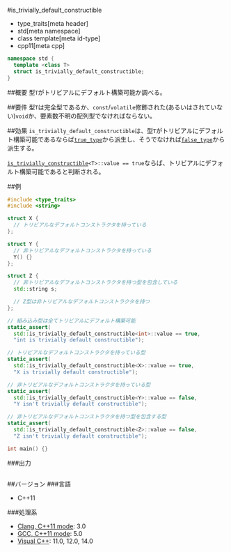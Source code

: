 #is_trivially_default_constructible
* type_traits[meta header]
* std[meta namespace]
* class template[meta id-type]
* cpp11[meta cpp]

```cpp
namespace std {
  template <class T>
  struct is_trivially_default_constructible;
}
```

##概要
型`T`がトリビアルにデフォルト構築可能か調べる。


##要件
型`T`は完全型であるか、`const`/`volatile`修飾された(あるいはされていない)`void`か、要素数不明の配列型でなければならない。


##効果
`is_trivially_default_constructible`は、型`T`がトリビアルにデフォルト構築可能であるならば[`true_type`](integral_constant-true_type-false_type.md)から派生し、そうでなければ[`false_type`](integral_constant-true_type-false_type.md)から派生する。

[`is_trivially_constructible`](is_trivially_constructible.md)`<T>::value == true`ならば、トリビアルにデフォルト構築可能であると判断される。


##例
```cpp
#include <type_traits>
#include <string>

struct X {
  // トリビアルなデフォルトコンストラクタを持っている
};

struct Y {
  // 非トリビアルなデフォルトコンストラクタを持っている
  Y() {}
};

struct Z {
  // 非トリビアルなデフォルトコンストラクタを持つ型を包含している
  std::string s;

  // Z型は非トリビアルなデフォルトコンストラクタを持つ
};

// 組み込み型は全てトリビアルにデフォルト構築可能
static_assert(
  std::is_trivially_default_constructible<int>::value == true,
  "int is trivially default constructible");

// トリビアルなデフォルトコンストラクタを持っている型
static_assert(
  std::is_trivially_default_constructible<X>::value == true,
  "X is trivially default constructible");

// 非トリビアルなデフォルトコンストラクタを持っている型
static_assert(
  std::is_trivially_default_constructible<Y>::value == false,
  "Y isn't trivially default constructible");

// 非トリビアルなデフォルトコンストラクタを持つ型を包含する型
static_assert(
  std::is_trivially_default_constructible<Z>::value == false,
  "Z isn't trivially default constructible");

int main() {}
```

###出力
```
```

##バージョン
###言語
- C++11

###処理系
- [Clang, C++11 mode](/implementation.md#clang): 3.0
- [GCC, C++11 mode](/implementation.md#gcc): 5.0
- [Visual C++](/implementation.md#visual_cpp): 11.0, 12.0, 14.0

